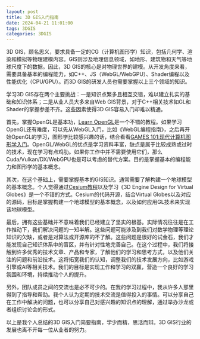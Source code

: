```yaml
---
layout: post
title: 3D GIS入门指南
date: 2024-04-21 11:01:00
tags: 3DGIS
categories: 3DGIS
---
```


3D GIS，顾名思义，要求具备一定的CG（计算机图形学）知识，包括几何学、渲染和模拟等物理建模内容。GIS则涉及地理信息领域，如地形、建筑物和天气等地球尺度下的数据。因此，3D GIS的核心是对物理世界的建模。从开发角度来看，需要具备基本的编程能力，如C++、JS（WebGL/WebGPU）、Shader编程以及性能优化（CPU/GPU）。而3D GIS的研发人员也需要掌握以上三个领域的知识。

学习3D GIS存在两个主要挑战：一是知识点繁多且相互交错，难以建立扎实的基础和知识体系；二是从业人员大多来自Web GIS背景，对于C++相关技术如GL和Shader的掌握参差不齐。这些因素使得3D GIS容易入门却难以精通。

首先，掌握OpenGL是基本功，[Learn OpenGL](https://learnopengl.com/)是一个不错的教程。如果学习OpenGL还有难度，可以先从WebGL入门，比如《WebGL编程指南》，之后再开始OpenGL的学习，图形学比较感兴趣的话，结合看看[GAMES
101:现代计算机图形学入门](https://sites.cs.ucsb.edu/~lingqi/teaching/games101.html)。OpenGL/WebGL的优点是学习资料丰富，缺点是属于比较成熟或过时的技术，现在学习有点鸡肋。如果你工作中并不需要使用它们，那么Cuda/Vulkan/DX/WebGPU也是可以考虑的替代方案。目的是掌握基本的编程能力和图形学的基本概念。

其次，在这个基础上，需要掌握基本的GIS知识。通常需要了解构建一个地球模型的基本概念。个人觉得通过[Cesium教程](https://www.cnblogs.com/fuckgiser/p/5706842.html)以及学习《3D Engine Design for Virtual Globes》是一个不错的方式。Cesium的代码开源，结合Virtual Globes以及对应的源码，目标是掌握构建一个地球模型的基本概念，以及如何应用GL技术来实现该地球模型。

最后，拥有这些基础并不意味着我们已经建立了坚实的根基。实际情况往往是在工作推动下，我们解决问题的一知半解。这些问题可能涉及到我们对数学物理等理论知识的欠缺，或者是对算法或开源库的不了解。这些问题是很好的试金石，我们才能发现自己知识体系中的盲区，并有针对性地完善自己。在这个过程中，我们将接触到许多优秀的技术文章、产品和专家，了解他们的学习和思考方式，以及他们关注的问题和前沿技术。这将拓宽我们的认知，调整我们的技术发展方向，比如游戏引擎或AI等相关技术。我们的目标是实现工作和学习的双赢，营造一个良好的学习氛围和环境，持续推动个人的提升。

另外，团队成员之间的交流也是必不可少的。在我的学习过程中，我从许多人那里得到了指导和帮助。我个人认为定期的技术交流是值得投入的事情。可以分享自己在工作中解决的问题，也可以分享自己对感兴趣的知识点的理解，通过举办沙龙或者组织讨论会的形式。

以上是我个人总结的3D GIS入门简要指南，学少而精，思活而辩。3D GIS行业的发展也离不开每一位从业者的努力。
